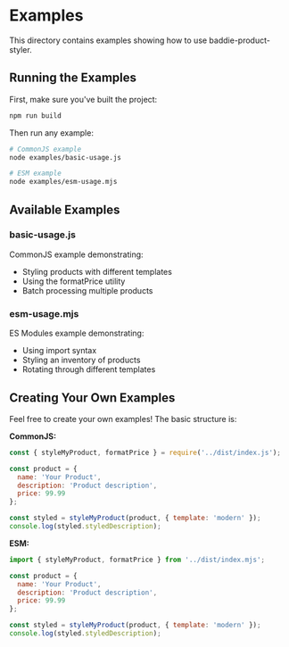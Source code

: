 # Examples

This directory contains examples showing how to use baddie-product-styler.

## Running the Examples

First, make sure you've built the project:

```bash
npm run build
```

Then run any example:

```bash
# CommonJS example
node examples/basic-usage.js

# ESM example
node examples/esm-usage.mjs
```

## Available Examples

### basic-usage.js

CommonJS example demonstrating:
- Styling products with different templates
- Using the formatPrice utility
- Batch processing multiple products

### esm-usage.mjs

ES Modules example demonstrating:
- Using import syntax
- Styling an inventory of products
- Rotating through different templates

## Creating Your Own Examples

Feel free to create your own examples! The basic structure is:

**CommonJS:**
```javascript
const { styleMyProduct, formatPrice } = require('../dist/index.js');

const product = {
  name: 'Your Product',
  description: 'Product description',
  price: 99.99
};

const styled = styleMyProduct(product, { template: 'modern' });
console.log(styled.styledDescription);
```

**ESM:**
```javascript
import { styleMyProduct, formatPrice } from '../dist/index.mjs';

const product = {
  name: 'Your Product',
  description: 'Product description',
  price: 99.99
};

const styled = styleMyProduct(product, { template: 'modern' });
console.log(styled.styledDescription);
```
